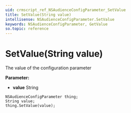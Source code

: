 ```yaml
---
uid: crmscript_ref_NSAudienceConfigParameter_SetValue
title: SetValue(String value)
intellisense: NSAudienceConfigParameter.SetValue
keywords: NSAudienceConfigParameter, GetValue
so.topic: reference
---
```


# SetValue(String value)

The value of the configuration parameter

**Parameter:** 
 - **value** String

```crmscript
NSAudienceConfigParameter thing;
String value;
thing.SetValue(value);
```

